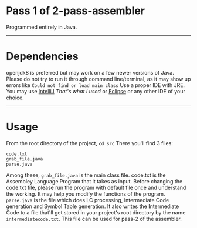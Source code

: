 # Pass 1 of 2-pass-assembler
Programmed entirely in Java.
***
# Dependencies
openjdk8 is preferred but may work on a few newer versions of Java.
Please do not try to run it through command line/terminal, as it may show up errors like `Could not find or load main class` 
Use a proper IDE with JRE. You may use [IntelliJ](https://www.jetbrains.com/idea/) *That's what I used* or [Eclipse](https://www.eclipse.org/downloads/packages/release/2020-09/r/eclipse-ide-java-developers) or any other IDE of your choice.
***
# Usage
From the root directory of the project,
`cd src`
There you'll find 3 files:
```
code.txt
grab_file.java
parse.java
```
Among these, `grab_file.java` is the main class file. code.txt is the Assembley Language Program that it takes as input.
Before changing the code.txt file, please run the program with default file once and understand the working. It may help you modify the functions of the program.
`parse.java` is the file which does LC processing, Intermediate Code generation and Symbol Table generation. 
It also writes the Intermediate Code to a file that'll get stored in your project's root directory by the name `intermediatecode.txt`.
This file can be used for pass-2 of the assembler.


